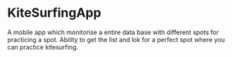 # KiteSurfingApp
A mobile app which monitorise a entire data base with different spots for practicing a spot. Ability to get the list and lok for a perfect spot where you can practice kitesurfing.
